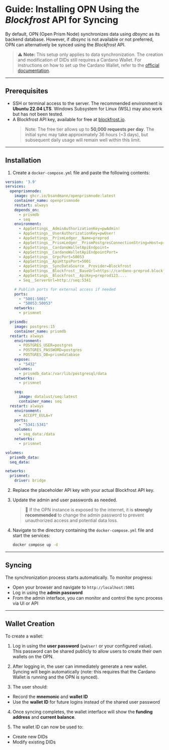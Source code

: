 # Guide: Installing OPN Using the *Blockfrost* API for Syncing

By default, OPN (Open Prism Node) synchronizes data using *dbsync* as its backend database. However, if *dbsync* is not available or not preferred, OPN can alternatively be synced using the *Blockfrost* API.

> ⚠️ **Note:** This setup only applies to data synchronization. The creation and modification of DIDs still requires a Cardano Wallet. For instructions on how to set up the Cardano Wallet, refer to the [official documentation](https://github.com/cardano-foundation/cardano-wallet).

---

## Prerequisites

- SSH or terminal access to the server. The recommended environment is **Ubuntu 22.04 LTS**. Windows Subsystem for Linux (WSL) may also work but has not been tested.
- A Blockfrost API key, available for free at [blockfrost.io](https://blockfrost.io/).
  > Note: The free tier allows up to **50,000 requests per day**. The initial sync may take approximately 36 hours (~3 days), but subsequent daily usage will remain well within this limit.

---

## Installation

1. Create a `docker-compose.yml` file and paste the following contents:

```yaml
version: '3.9'
services:
  openprismnode:
    image: ghcr.io/bsandmann/openprismnode:latest
    container_name: openprismnode
    restart: always
    depends_on:
      - prismdb
      - seq
    environment:
      - AppSettings__AdminAuthorizationKey=pwAdmin!
      - AppSettings__UserAuthorizationKey=pwUser!
      - AppSettings__PrismLedger__Name=preprod
      - AppSettings__PrismLedger__PrismPostgresConnectionString=Host=prismdb;Database=prismdatabase;Username=postgres;Password=postgres
      - AppSettings__CardanoWalletApiEndpoint=
      - AppSettings__CardanoWalletApiEndpointPort=
      - AppSettings__GrpcPort=50053
      - AppSettings__ApiHttpsPort=5001
      - AppSettings__SyncDataSource__Provider=Blockfrost
      - AppSettings__Blockfrost__BaseUrl=https://cardano-preprod.blockfrost.io/api/v0
      - AppSettings__Blockfrost__ApiKey=preprod123....
      - Seq__ServerUrl=http://seq:5341

    # Publish ports for external access if needed
    ports:
      - "5001:5001"
      - "50053:50053"
    networks:
      - prismnet

  prismdb:
    image: postgres:15
    container_name: prismdb
  restart: always
    environment:
      - POSTGRES_USER=postgres
      - POSTGRES_PASSWORD=postgres
      - POSTGRES_DB=prismdatabase
    expose:
      - "5432"
    volumes:
      - prismdb_data:/var/lib/postgresql/data
    networks:
      - prismnet

    seq:
      image: datalust/seq:latest
      container_name: seq
  restart: always
    environment:
      - ACCEPT_EULA=Y
    ports:
      - "5341:5341"
    volumes:
      - seq_data:/data
    networks:
      - prismnet

volumes:
  prismdb_data:
  seq_data:

networks:
  prismnet:
    driver: bridge
```
2. Replace the placeholder API key with your actual Blockfrost API key.

3. Update the admin and user passwords as needed.
   > 🔐 If the OPN instance is exposed to the internet, it is **strongly recommended** to change the admin password to prevent unauthorized access and potential data loss.

4. Navigate to the directory containing the `docker-compose.yml` file and start the services:

    ```bash
    docker compose up -d
    ```

---

## Syncing

The synchronization process starts automatically. To monitor progress:

- Open your browser and navigate to `http://localhost:5001`
- Log in using the **admin password**
- From the admin interface, you can monitor and control the sync process via UI or API

---

## Wallet Creation

To create a wallet:

1. Log in using the **user password** (`pwUser!` or your configured value).  
   This password can be shared publicly to allow users to create their own wallets on the OPN.

2. After logging in, the user can immediately generate a new wallet. Syncing will begin automatically (note: this requires that the Cardano Wallet is running and the OPN is synced).

3. The user should:
  - Record the **mnemonic** and **wallet ID**
  - Use the **wallet ID** for future logins instead of the shared user password

4. Once syncing completes, the wallet interface will show the **funding address** and **current balance**.

5. The wallet ID can now be used to:
  - Create new DIDs
  - Modify existing DIDs

